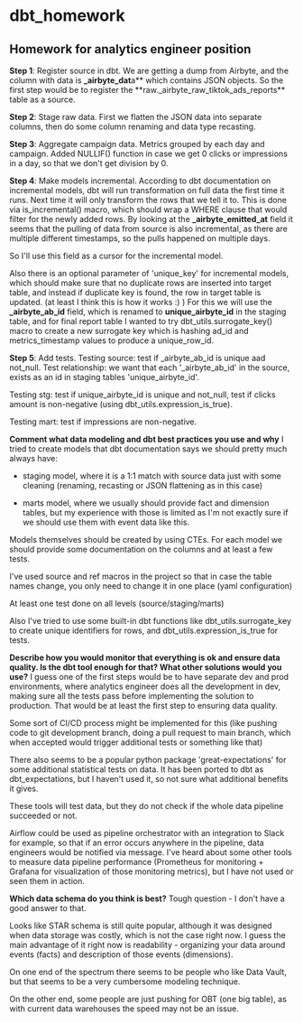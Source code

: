 # dbt_homework

## Homework for analytics engineer position

**Step 1**: Register source in dbt.
We are getting a dump from Airbyte, and the column with data is **\_airbyte_dat**a** which contains JSON objects.
So the first step would be to register the **raw.\_airbyte_raw_tiktok_ads_reports\*\* table as a source.

**Step 2**: Stage raw data.
First we flatten the JSON data into separate columns, then do some column renaming and data type recasting.

**Step 3**: Aggregate campaign data. Metrics grouped by each day and campaign. Added NULLIF() function in case we get 0 clicks or impressions in a day, so that we don't get division by 0.

**Step 4**: Make models incremental.
According to dbt documentation on incremental models, dbt will run transformation on full data the first time it runs. Next time it will only transform the rows that we tell it to.
This is done via is_incremental() macro, which should wrap a WHERE clause that would filter for the newly added rows.
By looking at the **\_airbyte_emitted_at** field it seems that the pulling of data from source is also incremental, as there are multiple different timestamps, so the pulls happened on multiple days.

So I'll use this field as a cursor for the incremental model.

Also there is an optional parameter of 'unique_key' for incremental models, which should make sure that no duplicate rows are inserted into target table, and instead if duplicate key is found, the row in target table is updated. (at least I think this is how it works :) )
For this we will use the **\_airbyte_ab_id** field, which is renamed to **unique_airbyte_id** in the staging table, and for final report table I wanted to try dbt_utils.surrogate_key() macro to create a new surrogate key which is hashing ad_id and metrics_timestamp values to produce a unique_row_id.

**Step 5**: Add tests.
Testing source: test if \_airbyte_ab_id is unique aad not_null. Test relationship: we want that each '\_airbyte_ab_id' in the source, exists as an id in staging tables 'unique_airbyte_id'.

Testing stg: test if unique_airbyte_id is unique and not_null, test if clicks amount is non-negative (using dbt_utils.expression_is_true).

Testing mart: test if impressions are non-negative.

**Comment what data modeling and dbt best practices you use and why**
I tried to create models that dbt documentation says we should pretty much always have:

- staging model, where it is a 1:1 match with source data just with some cleaning (renaming, recasting or JSON flattening as in this case)

- marts model, where we usually should provide fact and dimension tables, but my experience with those is limited as I'm not exactly sure if we should use them with event data like this.

Models themselves should be created by using CTEs.
For each model we should provide some documentation on the columns and at least a few tests.

I've used source and ref macros in the project so that in case the table names change, you only need to change it in one place (yaml configuration)

At least one test done on all levels (source/staging/marts)

Also I've tried to use some built-in dbt functions like dbt_utils.surrogate_key to create unique identifiers for rows, and dbt_utils.expression_is_true for tests.

**Describe how you would monitor that everything is ok and ensure data quality. Is the dbt tool enough for that? What other solutions would you use?**
I guess one of the first steps would be to have separate dev and prod environments, where analytics engineer does all the development in dev, making sure all the tests pass before implementing the solution to production.
That would be at least the first step to ensuring data quality.

Some sort of CI/CD process might be implemented for this (like pushing code to git development branch, doing a pull request to main branch, which when accepted would trigger additional tests or something like that)

There also seems to be a popular python package 'great-expectations' for some additional statistical tests on data. It has been ported to dbt as dbt_expectations, but I haven't used it, so not sure what additional benefits it gives.

These tools will test data, but they do not check if the whole data pipeline succeeded or not.

Airflow could be used as pipeline orchestrator with an integration to Slack for example, so that if an error occurs anywhere in the pipeline, data engineers would be notified via message.
I've heard about some other tools to measure data pipeline performance (Prometheus for monitoring + Grafana for visualization of those monitoring metrics), but I have not used or seen them in action.

**Which data schema do you think is best?**
Tough question - I don't have a good answer to that.

Looks like STAR schema is still quite popular, although it was designed when data storage was costly, which is not the case right now. I guess the main advantage of it right now is readability - organizing your data around events (facts) and description of those events (dimensions).

On one end of the spectrum there seems to be people who like Data Vault, but that seems to be a very cumbersome modeling technique.

On the other end, some people are just pushing for OBT (one big table), as with current data warehouses the speed may not be an issue.
